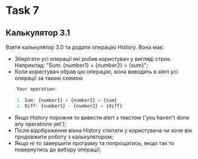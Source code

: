 # Task 7
## Калькулятор 3.1
Взяти калькулятор 3.0 та додати операцію History. Вона має:

* Зберігати усі операції які робив користувач у вигляді строк. Наприклад: "Sum: {number1} + {number2} = {sum}";
* Коли користувач обрав цю операцію, вона виводить в alert усі операції за такою схемою
```js
    Your operation:
    
    1. Sum: {number1} + {number2} = {sum}
    2. Diff: {number1} - {number2} = {diff}
```
* Якщо History порожня то вивести alert з текстом ('you haven't done any operations yet');
* Після відображення вікна History спитати у користувача чи хоче він продовжити роботу з калькулятором;
* Якщо ні то завершити програму та попрощатись, якщо так то повернутись до вибору операції; 